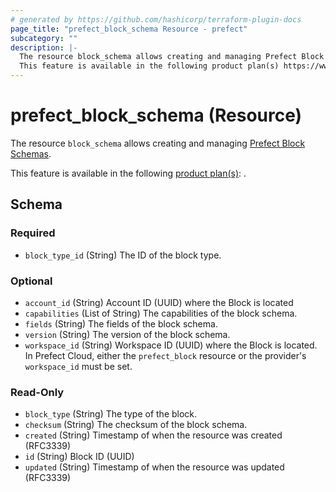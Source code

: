 ```yaml
---
# generated by https://github.com/hashicorp/terraform-plugin-docs
page_title: "prefect_block_schema Resource - prefect"
subcategory: ""
description: |-
  The resource block_schema allows creating and managing Prefect Block Schemas https://docs.prefect.io/latest/concepts/blocks/.
  This feature is available in the following product plan(s) https://www.prefect.io/pricing: .
---
```


# prefect_block_schema (Resource)

The resource `block_schema` allows creating and managing [Prefect Block Schemas](https://docs.prefect.io/latest/concepts/blocks/).

This feature is available in the following [product plan(s)](https://www.prefect.io/pricing): .



<!-- schema generated by tfplugindocs -->
## Schema

### Required

- `block_type_id` (String) The ID of the block type.

### Optional

- `account_id` (String) Account ID (UUID) where the Block is located
- `capabilities` (List of String) The capabilities of the block schema.
- `fields` (String) The fields of the block schema.
- `version` (String) The version of the block schema.
- `workspace_id` (String) Workspace ID (UUID) where the Block is located. In Prefect Cloud, either the `prefect_block` resource or the provider's `workspace_id` must be set.

### Read-Only

- `block_type` (String) The type of the block.
- `checksum` (String) The checksum of the block schema.
- `created` (String) Timestamp of when the resource was created (RFC3339)
- `id` (String) Block ID (UUID)
- `updated` (String) Timestamp of when the resource was updated (RFC3339)
